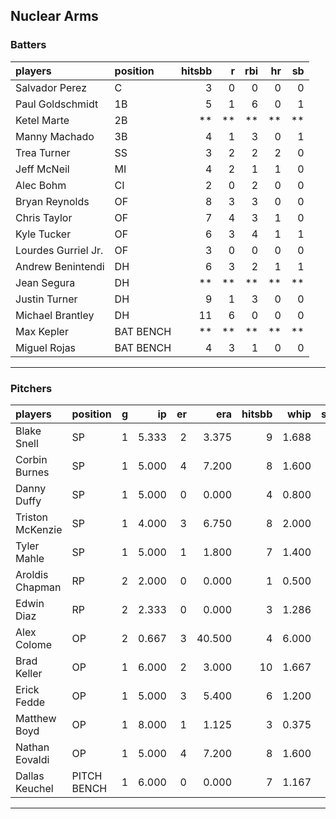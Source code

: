 ## Nuclear Arms

### Batters

 
|players             |position  | hitsbb|  r| rbi| hr| sb| 
|:-------------------|:---------|------:|--:|---:|--:|--:| 
|Salvador Perez      |C         |      3|  0|   0|  0|  0| 
|Paul Goldschmidt    |1B        |      5|  1|   6|  0|  1| 
|Ketel Marte         |2B        |     **| **|  **| **| **| 
|Manny Machado       |3B        |      4|  1|   3|  0|  1| 
|Trea Turner         |SS        |      3|  2|   2|  2|  0| 
|Jeff McNeil         |MI        |      4|  2|   1|  1|  0| 
|Alec Bohm           |CI        |      2|  0|   2|  0|  0| 
|Bryan Reynolds      |OF        |      8|  3|   3|  0|  0| 
|Chris Taylor        |OF        |      7|  4|   3|  1|  0| 
|Kyle Tucker         |OF        |      6|  3|   4|  1|  1| 
|Lourdes Gurriel Jr. |OF        |      3|  0|   0|  0|  0| 
|Andrew Benintendi   |DH        |      6|  3|   2|  1|  1| 
|Jean Segura         |DH        |     **| **|  **| **| **| 
|Justin Turner       |DH        |      9|  1|   3|  0|  0| 
|Michael Brantley    |DH        |     11|  6|   0|  0|  0| 
|Max Kepler          |BAT BENCH |     **| **|  **| **| **| 
|Miguel Rojas        |BAT BENCH |      4|  3|   1|  0|  0| 


* * *

### Pitchers

 
|players          |position    |  g|    ip| er|    era| hitsbb|  whip| so|  w| sv| 
|:----------------|:-----------|--:|-----:|--:|------:|------:|-----:|--:|--:|--:| 
|Blake Snell      |SP          |  1| 5.333|  2|  3.375|      9| 1.688|  7|  0|  0| 
|Corbin Burnes    |SP          |  1| 5.000|  4|  7.200|      8| 1.600|  9|  0|  0| 
|Danny Duffy      |SP          |  1| 5.000|  0|  0.000|      4| 0.800|  8|  1|  0| 
|Triston McKenzie |SP          |  1| 4.000|  3|  6.750|      8| 2.000|  5|  0|  0| 
|Tyler Mahle      |SP          |  1| 5.000|  1|  1.800|      7| 1.400|  5|  0|  0| 
|Aroldis Chapman  |RP          |  2| 2.000|  0|  0.000|      1| 0.500|  4|  0|  2| 
|Edwin Diaz       |RP          |  2| 2.333|  0|  0.000|      3| 1.286|  2|  0|  0| 
|Alex Colome      |OP          |  2| 0.667|  3| 40.500|      4| 6.000|  2|  0|  0| 
|Brad Keller      |OP          |  1| 6.000|  2|  3.000|     10| 1.667|  4|  1|  0| 
|Erick Fedde      |OP          |  1| 5.000|  3|  5.400|      6| 1.200|  3|  0|  0| 
|Matthew Boyd     |OP          |  1| 8.000|  1|  1.125|      3| 0.375|  3|  0|  0| 
|Nathan Eovaldi   |OP          |  1| 5.000|  4|  7.200|      8| 1.600|  3|  0|  0| 
|Dallas Keuchel   |PITCH BENCH |  1| 6.000|  0|  0.000|      7| 1.167|  2|  0|  0| 


* * *



